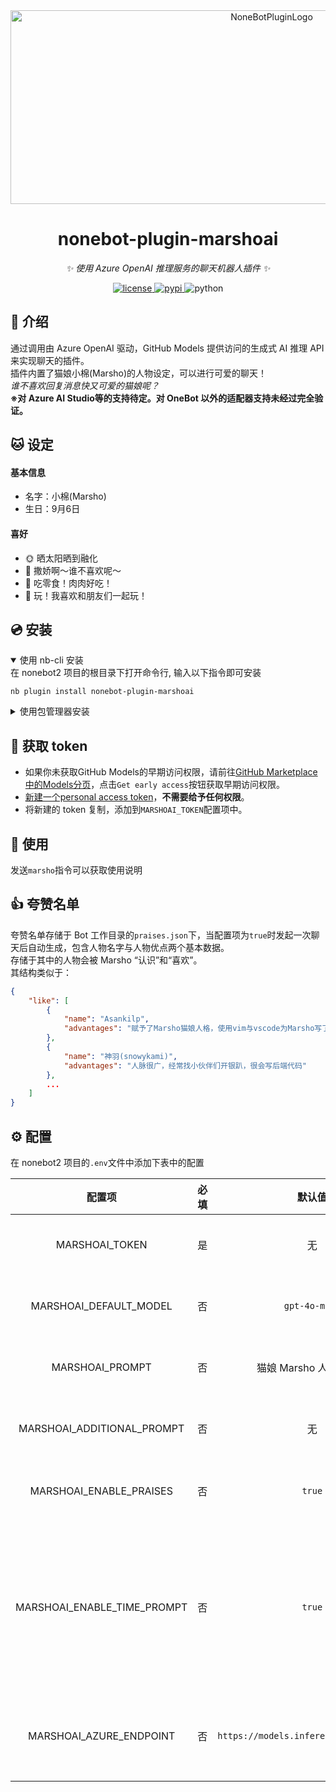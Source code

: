 <div align="center">
  <a href="https://v2.nonebot.dev/store"><img src="https://github.com/LiteyukiStudio/nonebot-plugin-marshoai/blob/main/resources/marsho.svg" width="820" height="310" alt="NoneBotPluginLogo"></a>
  <br>
</div>

<div align="center">

# nonebot-plugin-marshoai

_✨ 使用 Azure OpenAI 推理服务的聊天机器人插件 ✨_

<a href="./LICENSE">
    <img src="https://img.shields.io/github/license/LiteyukiStudio/nonebot-plugin-marshoai.svg" alt="license">
</a>
<a href="https://pypi.python.org/pypi/nonebot-plugin-marshoai">
    <img src="https://img.shields.io/pypi/v/nonebot-plugin-marshoai.svg" alt="pypi">
</a>
<img src="https://img.shields.io/badge/python-3.9+-blue.svg" alt="python">

</div>

## 📖 介绍

通过调用由 Azure OpenAI 驱动，GitHub Models 提供访问的生成式 AI 推理 API 来实现聊天的插件。  
插件内置了猫娘小棉(Marsho)的人物设定，可以进行可爱的聊天！  
*谁不喜欢回复消息快又可爱的猫娘呢？*  
**※对 Azure AI Studio等的支持待定。对 OneBot 以外的适配器支持未经过完全验证。**

## 🐱 设定
#### 基本信息

- 名字：小棉(Marsho)
- 生日：9月6日

#### 喜好

- 🌞 晒太阳晒到融化
- 🤱 撒娇啊～谁不喜欢呢～
- 🍫 吃零食！肉肉好吃！
- 🐾 玩！我喜欢和朋友们一起玩！

## 💿 安装

<details open>
<summary>使用 nb-cli 安装</summary>
在 nonebot2 项目的根目录下打开命令行, 输入以下指令即可安装

    nb plugin install nonebot-plugin-marshoai

</details>

<details>
<summary>使用包管理器安装</summary>
在 nonebot2 项目的插件目录下, 打开命令行, 根据你使用的包管理器, 输入相应的安装命令

<details>
<summary>pip</summary>

    pip install nonebot-plugin-marshoai

</details>
<details>
<summary>pdm</summary>

    pdm add nonebot-plugin-marshoai

</details>
<details>
<summary>poetry</summary>

    poetry add nonebot-plugin-marshoai

</details>
<details>
<summary>conda</summary>

    conda install nonebot-plugin-marshoai

</details>

打开 nonebot2 项目根目录下的 `pyproject.toml` 文件, 在 `[tool.nonebot]` 部分追加写入

    plugins = ["nonebot_plugin_marshoai"]

</details>

## 🤖 获取 token
- 如果你未获取GitHub Models的早期访问权限，请前往[GitHub Marketplace中的Models分页](https://github.com/marketplace/models)，点击`Get early access`按钮获取早期访问权限。
- [新建一个personal access token](https://github.com/settings/tokens/new)，**不需要给予任何权限**。
- 将新建的 token 复制，添加到`MARSHOAI_TOKEN`配置项中。
## 🎉 使用

发送`marsho`指令可以获取使用说明

## 👍 夸赞名单
夸赞名单存储于 Bot 工作目录的`praises.json`下，当配置项为`true`时发起一次聊天后自动生成，包含人物名字与人物优点两个基本数据。  
存储于其中的人物会被 Marsho “认识”和“喜欢”。  
其结构类似于：
```json
{
	"like": [
		{
			"name": "Asankilp",
			"advantages": "赋予了Marsho猫娘人格，使用vim与vscode为Marsho写了许多代码，使Marsho更加可爱"
		},
		{
			"name": "神羽(snowykami)",
			"advantages": "人脉很广，经常找小伙伴们开银趴，很会写后端代码"
		},
		...
	]
}
```

## ⚙️ 配置

在 nonebot2 项目的`.env`文件中添加下表中的配置

|      配置项       | 必填 | 默认值 |                             说明                             |
| :---------------: | :--: | :----: | :----------------------------------------------------------: |
| MARSHOAI_TOKEN |  是  |   无    | 调用 API 必需的 token |
| MARSHOAI_DEFAULT_MODEL | 否 | `gpt-4o-mini` | Marsho 默认调用的模型 |
| MARSHOAI_PROMPT | 否 | 猫娘 Marsho 人设提示词 | Marsho 的基本系统提示词 |
| MARSHOAI_ADDITIONAL_PROMPT | 否 | 无 | Marsho 的扩展系统提示词 |
| MARSHOAI_ENABLE_PRAISES | 否 | `true` | 是否启用夸赞名单功能 |
| MARSHOAI_ENABLE_TIME_PROMPT | 否 | `true` | 是否启用实时更新的日期与时间（精确到秒）与农历日期系统提示词 |
| MARSHOAI_AZURE_ENDPOINT | 否 | `https://models.inference.ai.azure.com` | 调用 Azure OpenAI 服务的 API 终结点 |